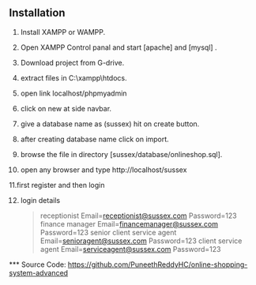 ## Installation

1. Install XAMPP or WAMPP.

2. Open XAMPP Control panal and start [apache] and [mysql] .

3. Download project from G-drive.

4. extract files in C:\\xampp\htdocs\.

5. open link localhost/phpmyadmin

6. click on new at side navbar.

7. give a database name as (sussex) hit on create button.

8. after creating database name click on import.

9. browse the file in directory [sussex/database/onlineshop.sql].

10. open any browser and type http://localhost/sussex

11.first register and then login

12. login details  
	> receptionist          Email=receptionist@sussex.com  		Password=123
	> finance manager       Email=financemanager@sussex.com 	Password=123
	> senior client service agent        Email=senioragent@sussex.com 		Password=123
	> client service agent  Email=serviceagent@sussex.com 		Password=123


   *** Source Code: https://github.com/PuneethReddyHC/online-shopping-system-advanced 




